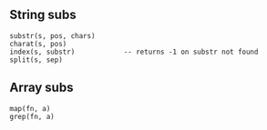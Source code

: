 ## String subs

    substr(s, pos, chars)
    charat(s, pos)
    index(s, substr)            -- returns -1 on substr not found
    split(s, sep)

## Array subs

    map(fn, a)
    grep(fn, a)
